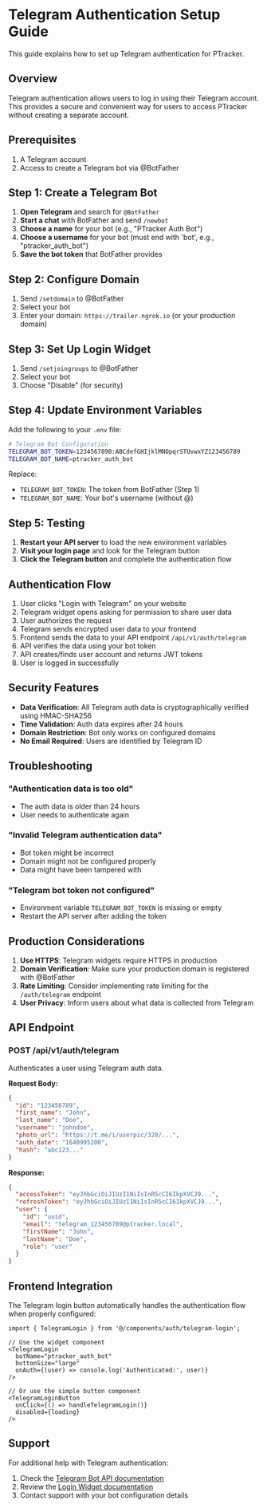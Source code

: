 # Telegram Authentication Setup Guide

This guide explains how to set up Telegram authentication for PTracker.

## Overview

Telegram authentication allows users to log in using their Telegram account. This provides a secure and convenient way for users to access PTracker without creating a separate account.

## Prerequisites

1. A Telegram account
2. Access to create a Telegram bot via @BotFather

## Step 1: Create a Telegram Bot

1. **Open Telegram** and search for `@BotFather`
2. **Start a chat** with BotFather and send `/newbot`
3. **Choose a name** for your bot (e.g., "PTracker Auth Bot")
4. **Choose a username** for your bot (must end with 'bot', e.g., "ptracker_auth_bot")
5. **Save the bot token** that BotFather provides

## Step 2: Configure Domain

1. Send `/setdomain` to @BotFather
2. Select your bot
3. Enter your domain: `https://trailer.ngrok.io` (or your production domain)

## Step 3: Set Up Login Widget

1. Send `/setjoingroups` to @BotFather
2. Select your bot
3. Choose "Disable" (for security)

## Step 4: Update Environment Variables

Add the following to your `.env` file:

```bash
# Telegram Bot Configuration
TELEGRAM_BOT_TOKEN=1234567890:ABCdefGHIjklMNOpqrSTUvwxYZ123456789
TELEGRAM_BOT_NAME=ptracker_auth_bot
```

Replace:
- `TELEGRAM_BOT_TOKEN`: The token from BotFather (Step 1)
- `TELEGRAM_BOT_NAME`: Your bot's username (without @)

## Step 5: Testing

1. **Restart your API server** to load the new environment variables
2. **Visit your login page** and look for the Telegram button
3. **Click the Telegram button** and complete the authentication flow

## Authentication Flow

1. User clicks "Login with Telegram" on your website
2. Telegram widget opens asking for permission to share user data
3. User authorizes the request
4. Telegram sends encrypted user data to your frontend
5. Frontend sends the data to your API endpoint `/api/v1/auth/telegram`
6. API verifies the data using your bot token
7. API creates/finds user account and returns JWT tokens
8. User is logged in successfully

## Security Features

- **Data Verification**: All Telegram auth data is cryptographically verified using HMAC-SHA256
- **Time Validation**: Auth data expires after 24 hours
- **Domain Restriction**: Bot only works on configured domains
- **No Email Required**: Users are identified by Telegram ID

## Troubleshooting

### "Authentication data is too old"
- The auth data is older than 24 hours
- User needs to authenticate again

### "Invalid Telegram authentication data"
- Bot token might be incorrect
- Domain might not be configured properly
- Data might have been tampered with

### "Telegram bot token not configured"
- Environment variable `TELEGRAM_BOT_TOKEN` is missing or empty
- Restart the API server after adding the token

## Production Considerations

1. **Use HTTPS**: Telegram widgets require HTTPS in production
2. **Domain Verification**: Make sure your production domain is registered with @BotFather
3. **Rate Limiting**: Consider implementing rate limiting for the `/auth/telegram` endpoint
4. **User Privacy**: Inform users about what data is collected from Telegram

## API Endpoint

### POST /api/v1/auth/telegram

Authenticates a user using Telegram auth data.

**Request Body:**
```json
{
  "id": "123456789",
  "first_name": "John",
  "last_name": "Doe",
  "username": "johndoe",
  "photo_url": "https://t.me/i/userpic/320/...",
  "auth_date": "1640995200",
  "hash": "abc123..."
}
```

**Response:**
```json
{
  "accessToken": "eyJhbGciOiJIUzI1NiIsInR5cCI6IkpXVCJ9...",
  "refreshToken": "eyJhbGciOiJIUzI1NiIsInR5cCI6IkpXVCJ9...",
  "user": {
    "id": "uuid",
    "email": "telegram_123456789@ptracker.local",
    "firstName": "John",
    "lastName": "Doe",
    "role": "user"
  }
}
```

## Frontend Integration

The Telegram login button automatically handles the authentication flow when properly configured:

```tsx
import { TelegramLogin } from '@/components/auth/telegram-login';

// Use the widget component
<TelegramLogin
  botName="ptracker_auth_bot"
  buttonSize="large"
  onAuth={(user) => console.log('Authenticated:', user)}
/>

// Or use the simple button component
<TelegramLoginButton
  onClick={() => handleTelegramLogin()}
  disabled={loading}
/>
```

## Support

For additional help with Telegram authentication:
1. Check the [Telegram Bot API documentation](https://core.telegram.org/bots/api)
2. Review the [Login Widget documentation](https://core.telegram.org/widgets/login)
3. Contact support with your bot configuration details
